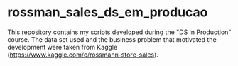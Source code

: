 # rossman_sales_ds_em_producao
This repository contains my scripts developed during the "DS in Production" course. The data set used and the business problem that motivated the development were taken from Kaggle (https://www.kaggle.com/c/rossmann-store-sales).
